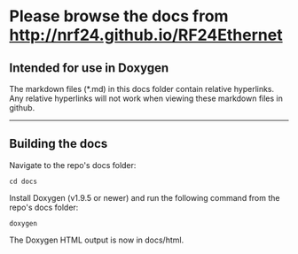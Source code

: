 # Please browse the docs from http://nrf24.github.io/RF24Ethernet

## Intended for use in Doxygen

The markdown files (\*.md) in this docs folder contain relative hyperlinks. Any relative hyperlinks will not work when viewing these markdown files in github.

----

## Building the docs

Navigate to the repo's docs folder:

```shell
cd docs
```

Install Doxygen (v1.9.5 or newer) and run the following command from the repo's docs folder:

```shell
doxygen
```

The Doxygen HTML output is now in docs/html.
